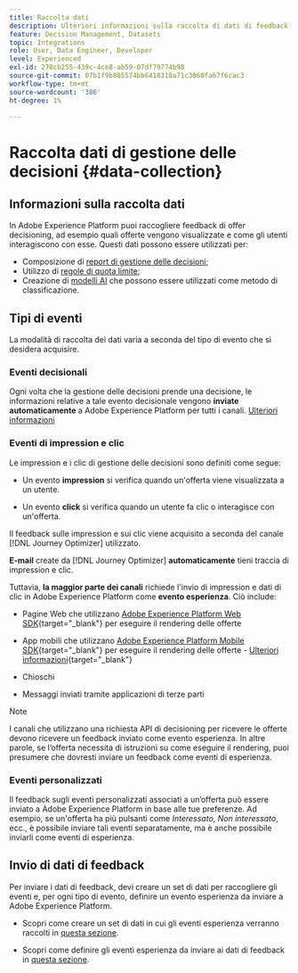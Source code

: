 ```yaml
---
title: Raccolta dati
description: Ulteriori informazioni sulla raccolta di dati di feedback di Gestione delle decisioni
feature: Decision Management, Datasets
topic: Integrations
role: User, Data Engineer, Developer
level: Experienced
exl-id: 278cb255-439c-4ce8-ab59-07df79774b98
source-git-commit: 07b1f9b885574bb6418310a71c3060fa67f6cac3
workflow-type: tm+mt
source-wordcount: '386'
ht-degree: 1%

---
```


# Raccolta dati di gestione delle decisioni {#data-collection}

## Informazioni sulla raccolta dati

In Adobe Experience Platform puoi raccogliere feedback di offer decisioning, ad esempio quali offerte vengono visualizzate e come gli utenti interagiscono con esse. Questi dati possono essere utilizzati per:
* Composizione di [report di gestione delle decisioni](../reports/get-started-events.md);
* Utilizzo di [regole di quota limite](../offer-library/add-constraints.md#capping);
* Creazione di [modelli AI](../ranking/create-ranking-strategies.md) che possono essere utilizzati come metodo di classificazione.

## Tipi di eventi

La modalità di raccolta dei dati varia a seconda del tipo di evento che si desidera acquisire.

### Eventi decisionali

Ogni volta che la gestione delle decisioni prende una decisione, le informazioni relative a tale evento decisionale vengono **inviate automaticamente** a Adobe Experience Platform per tutti i canali. [Ulteriori informazioni](../reports/get-started-events.md)

### Eventi di impression e clic

Le impression e i clic di gestione delle decisioni sono definiti come segue:

* Un evento **impression** si verifica quando un&#39;offerta viene visualizzata a un utente.

* Un evento **click** si verifica quando un utente fa clic o interagisce con un&#39;offerta.

Il feedback sulle impression e sui clic viene acquisito a seconda del canale [!DNL Journey Optimizer] utilizzato.

**E-mail** create da [!DNL Journey Optimizer] **automaticamente** tieni traccia di impression e clic.

Tuttavia, **la maggior parte dei canali** richiede l&#39;invio di impression e dati di clic in Adobe Experience Platform come **evento esperienza**. Ciò include:

* Pagine Web che utilizzano [Adobe Experience Platform Web SDK](https://experienceleague.adobe.com/docs/experience-platform/edge/home.html?lang=it){target="_blank"} per eseguire il rendering delle offerte

* App mobili che utilizzano [Adobe Experience Platform Mobile SDK](https://experienceleague.adobe.com/docs/platform-learn/data-collection/mobile-sdk/overview.html?lang=it){target="_blank"} per eseguire il rendering delle offerte - [Ulteriori informazioni](https://developer.adobe.com/client-sdks/documentation/adobe-journey-optimizer-decisioning/#ab-sj-tracking-servers){target="_blank"}
* Chioschi
* Messaggi inviati tramite applicazioni di terze parti
  <!--Mobile push notifications authored by [!DNL Journey Optimizer] - [Learn more](https://developer.adobe.com/client-sdks/documentation/adobe-journey-optimizer/api-reference/#handlenotificationresponse){target="_blank"}-->

>[!NOTE]
>
>I canali che utilizzano una richiesta API di decisioning per ricevere le offerte devono ricevere un feedback inviato come evento esperienza. In altre parole, se l’offerta necessita di istruzioni su come eseguire il rendering, puoi presumere che dovresti inviare un feedback come eventi di esperienza.

### Eventi personalizzati

Il feedback sugli eventi personalizzati associati a un’offerta può essere inviato a Adobe Experience Platform in base alle tue preferenze. Ad esempio, se un&#39;offerta ha più pulsanti come *Interessato*, *Non interessato*, ecc., è possibile inviare tali eventi separatamente, ma è anche possibile inviarli come eventi di esperienza.

## Invio di dati di feedback

Per inviare i dati di feedback, devi creare un set di dati per raccogliere gli eventi e, per ogni tipo di evento, definire un evento esperienza da inviare a Adobe Experience Platform.

* Scopri come creare un set di dati in cui gli eventi esperienza verranno raccolti in [questa sezione](create-dataset.md).

* Scopri come definire gli eventi esperienza da inviare ai dati di feedback in [questa sezione](schema-requirement.md).
